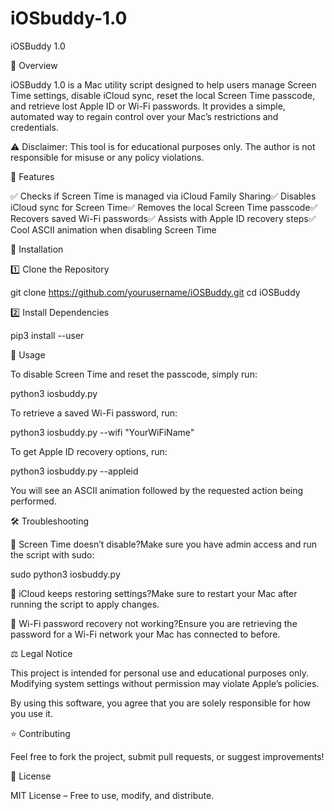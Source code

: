 # iOSbuddy-1.0

iOSBuddy 1.0

🚀 Overview

iOSBuddy 1.0 is a Mac utility script designed to help users manage Screen Time settings, disable iCloud sync, reset the local Screen Time passcode, and retrieve lost Apple ID or Wi-Fi passwords. It provides a simple, automated way to regain control over your Mac’s restrictions and credentials.

⚠️ Disclaimer: This tool is for educational purposes only. The author is not responsible for misuse or any policy violations.

🎯 Features

✅ Checks if Screen Time is managed via iCloud Family Sharing✅ Disables iCloud sync for Screen Time✅ Removes the local Screen Time passcode✅ Recovers saved Wi-Fi passwords✅ Assists with Apple ID recovery steps✅ Cool ASCII animation when disabling Screen Time

📌 Installation

1️⃣ Clone the Repository

git clone https://github.com/yourusername/iOSBuddy.git
cd iOSBuddy

2️⃣ Install Dependencies

pip3 install --user

🚀 Usage

To disable Screen Time and reset the passcode, simply run:

python3 iosbuddy.py

To retrieve a saved Wi-Fi password, run:

python3 iosbuddy.py --wifi "YourWiFiName"

To get Apple ID recovery options, run:

python3 iosbuddy.py --appleid

You will see an ASCII animation followed by the requested action being performed.

🛠 Troubleshooting

🔹 Screen Time doesn’t disable?Make sure you have admin access and run the script with sudo:

sudo python3 iosbuddy.py

🔹 iCloud keeps restoring settings?Make sure to restart your Mac after running the script to apply changes.

🔹 Wi-Fi password recovery not working?Ensure you are retrieving the password for a Wi-Fi network your Mac has connected to before.

⚖️ Legal Notice

This project is intended for personal use and educational purposes only. Modifying system settings without permission may violate Apple’s policies.

By using this software, you agree that you are solely responsible for how you use it.

⭐ Contributing

Feel free to fork the project, submit pull requests, or suggest improvements!

📜 License

MIT License – Free to use, modify, and distribute.

